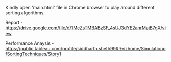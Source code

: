 Kindly open 'main.html' file in Chrome browser to play around different sorting algorithms.

Report - https://drive.google.com/file/d/1McZsTMBABzSF_4sUJ3dYE2anrMajB7gX/view

Performance Anaysis - https://public.tableau.com/profile/siddharth.sheth99#!/vizhome/SimulationofSortingTechniques/Story1
